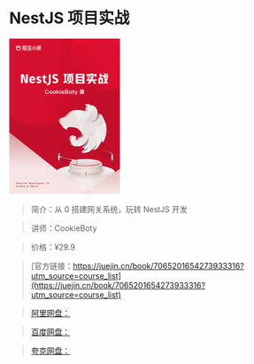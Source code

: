 # NestJS 项目实战

![img](../../assets/288aed1ab1f044f08f541cfd12b5c221~tplv-k3u1fbpfcp-no-mark_280_280_200_280.png)

> 简介：从 0 搭建网关系统，玩转 NestJS 开发

> 讲师：CookieBoty

> 价格：¥29.9

> [官方链接：https://juejin.cn/book/7065201654273933316?utm_source=course_list](https://juejin.cn/book/7065201654273933316?utm_source=course_list)

> [阿里网盘：]()

> [百度网盘：]()

> [夸克网盘：]()
